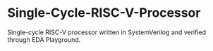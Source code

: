 # Single-Cycle-RISC-V-Processor
Single-cycle RISC-V processor written in SystemVerilog and verified through EDA Playground.
